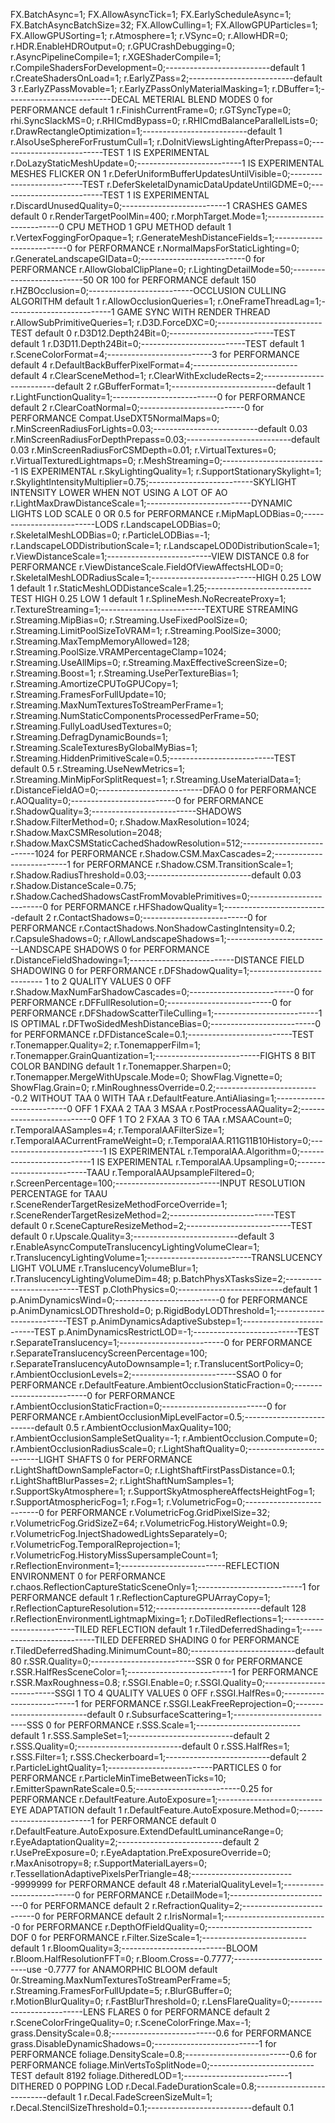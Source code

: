FX.BatchAsync=1;
FX.AllowAsyncTick=1;
FX.EarlyScheduleAsync=1;
FX.BatchAsyncBatchSize=32;
FX.AllowCulling=1;
FX.AllowGPUParticles=1;
FX.AllowGPUSorting=1;
r.Atmosphere=1;
r.VSync=0;
r.AllowHDR=0;
r.HDR.EnableHDROutput=0;
r.GPUCrashDebugging=0;
r.AsyncPipelineCompile=1;
r.XGEShaderCompile=1;
r.CompileShadersForDevelopment=0;--------------------------default 1
r.CreateShadersOnLoad=1;
r.EarlyZPass=2;--------------------------default 3
r.EarlyZPassMovable=1;
r.EarlyZPassOnlyMaterialMasking=1;
r.DBuffer=1;--------------------------DECAL METERIAL BLEND MODES 0 for PERFORMANCE default 1
r.FinishCurrentFrame=0;
r.GTSyncType=0;
rhi.SyncSlackMS=0;
r.RHICmdBypass=0;
r.RHICmdBalanceParallelLists=0;
r.DrawRectangleOptimization=1;--------------------------default 1
r.AlsoUseSphereForFrustumCull=1;
r.DoInitViewsLightingAfterPrepass=0;--------------------------TEST 1 IS EXPERIMENTAL
r.DoLazyStaticMeshUpdate=0;--------------------------1 IS EXPERIMENTAL MESHES FLICKER ON 1
r.DeferUniformBufferUpdatesUntilVisible=0;--------------------------TEST
r.DeferSkeletalDynamicDataUpdateUntilGDME=0;--------------------------TEST 1 IS EXPERIMENTAL
r.DiscardUnusedQuality=0;--------------------------1 CRASHES GAMES default 0
r.RenderTargetPoolMin=400;
r.MorphTarget.Mode=1;--------------------------0 CPU METHOD 1 GPU METHOD default 1
r.VertexFoggingForOpaque=1;
r.GenerateMeshDistanceFields=1;--------------------------0 for PERFORMANCE
r.NormalMapsForStaticLighting=0;
r.GenerateLandscapeGIData=0;--------------------------0 for PERFORMANCE
r.AllowGlobalClipPlane=0;
r.LightingDetailMode=50;--------------------------50 OR 100 for PERFORMANCE default 150
r.HZBOcclusion=0;--------------------------OCCLUSION CULLING ALGORITHM default 1
r.AllowOcclusionQueries=1;
r.OneFrameThreadLag=1;--------------------------1 GAME SYNC WITH RENDER THREAD
r.AllowSubPrimitiveQueries=1;
r.D3D.ForceDXC=0;--------------------------TEST default 0
r.D3D12.Depth24Bit=0;--------------------------TEST default 1
r.D3D11.Depth24Bit=0;--------------------------TEST default 1
r.SceneColorFormat=4;--------------------------3 for PERFORMANCE default 4
r.DefaultBackBufferPixelFormat=4;--------------------------default 4
r.ClearSceneMethod=1;
r.ClearWithExcludeRects=2;--------------------------default 2
r.GBufferFormat=1;--------------------------default 1
r.LightFunctionQuality=1;--------------------------0 for PERFORMANCE default 2
r.ClearCoatNormal=0;--------------------------0 for PERFORMANCE
Compat.UseDXT5NormalMaps=0;
r.MinScreenRadiusForLights=0.03;--------------------------default 0.03
r.MinScreenRadiusForDepthPrepass=0.03;--------------------------default 0.03
r.MinScreenRadiusForCSMDepth=0.01;
r.VirtualTextures=0;
r.VirtualTexturedLightmaps=0;
r.MeshStreaming=0;--------------------------1 IS EXPERIMENTAL
r.SkyLightingQuality=1;
r.SupportStationarySkylight=1;
r.SkylightIntensityMultiplier=0.75;--------------------------SKYLIGHT INTENSITY LOWER WHEN NOT USING A LOT OF AO
r.LightMaxDrawDistanceScale=1;--------------------------DYNAMIC LIGHTS LOD SCALE 0 OR 0.5 for PERFORMANCE
r.MipMapLODBias=0;--------------------------LODS
r.LandscapeLODBias=0;
r.SkeletalMeshLODBias=0;
r.ParticleLODBias=-1;
r.LandscapeLODDistributionScale=1;
r.LandscapeLOD0DistributionScale=1;
r.ViewDistanceScale=1;--------------------------VIEW DISTANCE 0.8 for PERFORMANCE
r.ViewDistanceScale.FieldOfViewAffectsHLOD=0;
r.SkeletalMeshLODRadiusScale=1;--------------------------HIGH 0.25 LOW 1 default 1
r.StaticMeshLODDistanceScale=1.25;--------------------------TEST HIGH 0.25 LOW 1 default 1
r.SplineMesh.NoRecreateProxy=1;
r.TextureStreaming=1;--------------------------TEXTURE STREAMING
r.Streaming.MipBias=0;
r.Streaming.UseFixedPoolSize=0;
r.Streaming.LimitPoolSizeToVRAM=1;
r.Streaming.PoolSize=3000;
r.Streaming.MaxTempMemoryAllowed=128;
r.Streaming.PoolSize.VRAMPercentageClamp=1024;
r.Streaming.UseAllMips=0;
r.Streaming.MaxEffectiveScreenSize=0;
r.Streaming.Boost=1;
r.Streaming.UsePerTextureBias=1;
r.Streaming.AmortizeCPUToGPUCopy=1;
r.Streaming.FramesForFullUpdate=10;
r.Streaming.MaxNumTexturesToStreamPerFrame=1;
r.Streaming.NumStaticComponentsProcessedPerFrame=50;
r.Streaming.FullyLoadUsedTextures=0;
r.Streaming.DefragDynamicBounds=1;
r.Streaming.ScaleTexturesByGlobalMyBias=1;
r.Streaming.HiddenPrimitiveScale=0.5;--------------------------TEST default 0.5
r.Streaming.UseNewMetrics=1;
r.Streaming.MinMipForSplitRequest=1;
r.Streaming.UseMaterialData=1;
r.DistanceFieldAO=0;--------------------------DFAO 0 for PERFORMANCE
r.AOQuality=0;--------------------------0 for PERFORMANCE
r.ShadowQuality=3;--------------------------SHADOWS
r.Shadow.FilterMethod=0;
r.Shadow.MaxResolution=1024;
r.Shadow.MaxCSMResolution=2048;
r.Shadow.MaxCSMStaticCachedShadowResolution=512;--------------------------1024 for PERFORMANCE
r.Shadow.CSM.MaxCascades=2;--------------------------1 for PERFORMANCE
r.Shadow.CSM.TransitionScale=1;
r.Shadow.RadiusThreshold=0.03;--------------------------default 0.03
r.Shadow.DistanceScale=0.75;
r.Shadow.CachedShadowsCastFromMovablePrimitives=0;--------------------------0 for PERFORMANCE
r.HFShadowQuality=1;--------------------------default 2
r.ContactShadows=0;--------------------------0 for PERFORMANCE
r.ContactShadows.NonShadowCastingIntensity=0.2;
r.CapsuleShadows=0;
r.AllowLandscapeShadows=1;--------------------------LANDSCAPE SHADOWS 0 for PERFORMANCE
r.DistanceFieldShadowing=1;--------------------------DISTANCE FIELD SHADOWING 0 for PERFORMANCE
r.DFShadowQuality=1;-------------------------- 1 to 2 QUALITY VALUES 0 OFF
r.Shadow.MaxNumFarShadowCascades=0;--------------------------0 for PERFORMANCE
r.DFFullResolution=0;--------------------------0 for PERFORMANCE
r.DFShadowScatterTileCulling=1;--------------------------1 IS OPTIMAL
r.DFTwoSidedMeshDistanceBias=0;--------------------------0 for PERFORMANCE
r.DFDistanceScale=0.1;--------------------------TEST
r.Tonemapper.Quality=2;
r.TonemapperFilm=1;
r.Tonemapper.GrainQuantization=1;--------------------------FIGHTS 8 BIT COLOR BANDING default 1
r.Tonemapper.Sharpen=0;
r.Tonemapper.MergeWithUpscale.Mode=0;
ShowFlag.Vignette=0;
ShowFlag.Grain=0;
r.MinRoughnessOverride=0.2;--------------------------0.2 WITHOUT TAA 0 WITH TAA
r.DefaultFeature.AntiAliasing=1;--------------------------0 OFF 1 FXAA 2 TAA 3 MSAA
r.PostProcessAAQuality=2;--------------------------0 OFF 1 TO 2 FXAA 3 TO 6 TAA
r.MSAACount=0;
r.TemporalAASamples=4;
r.TemporalAAFilterSize=1;
r.TemporalAACurrentFrameWeight=0;
r.TemporalAA.R11G11B10History=0;--------------------------1 IS EXPERIMENTAL
r.TemporalAA.Algorithm=0;--------------------------1 IS EXPERIMENTAL
r.TemporalAA.Upsampling=0;--------------------------TAAU
r.TemporalAAUpsampleFiltered=0;
r.ScreenPercentage=100;--------------------------INPUT RESOLUTION PERCENTAGE for TAAU
r.SceneRenderTargetResizeMethodForceOverride=1;
r.SceneRenderTargetResizeMethod=2;--------------------------TEST default 0
r.SceneCaptureResizeMethod=2;--------------------------TEST default 0
r.Upscale.Quality=3;--------------------------default 3
r.EnableAsyncComputeTranslucencyLightingVolumeClear=1;
r.TranslucencyLightingVolume=1;--------------------------TRANSLUCENCY LIGHT VOLUME
r.TranslucencyVolumeBlur=1;
r.TranslucencyLightingVolumeDim=48;
p.BatchPhysXTasksSize=2;--------------------------TEST
p.ClothPhysics=0;--------------------------default 1
p.AnimDynamicsWind=0;--------------------------0 for PERFORMANCE
p.AnimDynamicsLODThreshold=0;
p.RigidBodyLODThreshold=1;--------------------------TEST
p.AnimDynamicsAdaptiveSubstep=1;--------------------------TEST
p.AnimDynamicsRestrictLOD=-1;--------------------------TEST
r.SeparateTranslucency=1;--------------------------0 for PERFORMANCE
r.SeparateTranslucencyScreenPercentage=100;
r.SeparateTranslucencyAutoDownsample=1;
r.TranslucentSortPolicy=0;
r.AmbientOcclusionLevels=2;--------------------------SSAO 0 for PERFORMANCE
r.DefaultFeature.AmbientOcclusionStaticFraction=0;--------------------------0 for PERFORMANCE
r.AmbientOcclusionStaticFraction=0;--------------------------0 for PERFORMANCE
r.AmbientOcclusionMipLevelFactor=0.5;--------------------------default 0.5
r.AmbientOcclusionMaxQuality=100;
r.AmbientOcclusionSampleSetQuality=-1;
r.AmbientOcclusion.Compute=0;
r.AmbientOcclusionRadiusScale=0;
r.LightShaftQuality=0;--------------------------LIGHT SHAFTS 0 for PERFORMANCE
r.LightShaftDownSampleFactor=0;
r.LightShaftFirstPassDistance=0.1;
r.LightShaftBlurPasses=2;
r.LightShaftNumSamples=1;
r.SupportSkyAtmosphere=1;
r.SupportSkyAtmosphereAffectsHeightFog=1;
r.SupportAtmosphericFog=1;
r.Fog=1;
r.VolumetricFog=0;--------------------------0 for PERFORMANCE
r.VolumetricFog.GridPixelSize=32;
r.VolumetricFog.GridSizeZ=64;
r.VolumetricFog.HistoryWeight=0.9;
r.VolumetricFog.InjectShadowedLightsSeparately=0;
r.VolumetricFog.TemporalReprojection=1;
r.VolumetricFog.HistoryMissSupersampleCount=1;
r.ReflectionEnvironment=1;--------------------------REFLECTION ENVIRONMENT 0 for PERFORMANCE
r.chaos.ReflectionCaptureStaticSceneOnly=1;--------------------------1 for PERFORMANCE default 1
r.ReflectionCaptureGPUArrayCopy=1;
r.ReflectionCaptureResolution=512;--------------------------default 128
r.ReflectionEnvironmentLightmapMixing=1;
r.DoTiledReflections=1;--------------------------TILED REFLECTION default 1
r.TiledDeferredShading=1;--------------------------TILED DEFERRED SHADING 0 for PERFORMANCE
r.TiledDeferredShading.MinimumCount=80;--------------------------default 80
r.SSR.Quality=0;--------------------------SSR 0 for PERFORMANCE
r.SSR.HalfResSceneColor=1;--------------------------1 for PERFORMANCE
r.SSR.MaxRoughness=0.8;
r.SSGI.Enable=0;
r.SSGI.Quality=0;--------------------------SSGI 1 TO 4 QUALITY VALUES 0 OFF
r.SSGI.HalfRes=0;--------------------------1 for PERFORMANCE
r.SSGI.LeakFreeReprojection=0;--------------------------default 0
r.SubsurfaceScattering=1;--------------------------SSS 0 for PERFORMANCE
r.SSS.Scale=1;--------------------------default 1
r.SSS.SampleSet=1;--------------------------default 2
r.SSS.Quality=0;--------------------------default 0
r.SSS.HalfRes=1;
r.SSS.Filter=1;
r.SSS.Checkerboard=1;--------------------------default 2
r.ParticleLightQuality=1;--------------------------PARTICLES 0 for PERFORMANCE
r.ParticleMinTimeBetweenTicks=10;
r.EmitterSpawnRateScale=0.5;--------------------------0.25 for PERFORMANCE
r.DefaultFeature.AutoExposure=1;--------------------------EYE ADAPTATION default 1
r.DefaultFeature.AutoExposure.Method=0;--------------------------1 for PERFORMANCE default 0
r.DefaultFeature.AutoExposure.ExtendDefaultLuminanceRange=0;
r.EyeAdaptationQuality=2;--------------------------default 2
r.UsePreExposure=0;
r.EyeAdaptation.PreExposureOverride=0;
r.MaxAnisotropy=8;
r.SupportMaterialLayers=0;
r.TessellationAdaptivePixelsPerTriangle=48;--------------------------9999999 for PERFORMANCE default 48
r.MaterialQualityLevel=1;--------------------------0 for PERFORMANCE
r.DetailMode=1;--------------------------0 for PERFORMANCE default 2
r.RefractionQuality=2;--------------------------0 for PERFORMANCE default 2
r.IrisNormal=1;--------------------------0 for PERFORMANCE
r.DepthOfFieldQuality=0;--------------------------DOF 0 for PERFORMANCE
r.Filter.SizeScale=1;--------------------------default 1
r.BloomQuality=3;--------------------------BLOOM
r.Bloom.HalfResolutionFFT=0;
r.Bloom.Cross=-0.7777;--------------------------use -0.7777 for ANAMORPHIC BLOOM default 0r.Streaming.MaxNumTexturesToStreamPerFrame=5;
r.Streaming.FramesForFullUpdate=5;
r.BlurGBuffer=0;
r.MotionBlurQuality=0;
r.FastBlurThreshold=0;
r.LensFlareQuality=0;--------------------------LENS FLARES 0 for PERFORMANCE default 2
r.SceneColorFringeQuality=0;
r.SceneColorFringe.Max=-1;
grass.DensityScale=0.8;--------------------------0.6 for PERFORMANCE
grass.DisableDynamicShadows=0;--------------------------1 for PERFORMANCE
foliage.DensityScale=0.8;--------------------------0.6 for PERFORMANCE
foliage.MinVertsToSplitNode=0;--------------------------TEST default 8192
foliage.DitheredLOD=1;--------------------------1 DITHERED 0 POPPING LOD
r.Decal.FadeDurationScale=0.8;--------------------------default 1
r.Decal.FadeScreenSizeMult=1;
r.Decal.StencilSizeThreshold=0.1;--------------------------default 0.1
